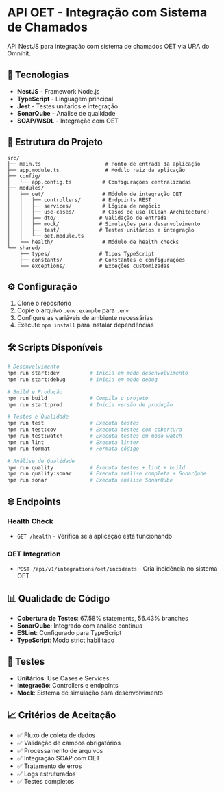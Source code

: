 # API OET - Integração com Sistema de Chamados

API NestJS para integração com sistema de chamados OET via URA do Omnihit.

## 🚀 Tecnologias

- **NestJS** - Framework Node.js
- **TypeScript** - Linguagem principal
- **Jest** - Testes unitários e integração
- **SonarQube** - Análise de qualidade
- **SOAP/WSDL** - Integração com OET

## 📁 Estrutura do Projeto

```
src/
├── main.ts                     # Ponto de entrada da aplicação
├── app.module.ts               # Módulo raiz da aplicação
├── config/
│   └── app.config.ts          # Configurações centralizadas
├── modules/
│   ├── oet/                   # Módulo de integração OET
│   │   ├── controllers/       # Endpoints REST
│   │   ├── services/          # Lógica de negócio
│   │   ├── use-cases/         # Casos de uso (Clean Architecture)
│   │   ├── dto/              # Validação de entrada
│   │   ├── mock/             # Simulações para desenvolvimento
│   │   ├── test/             # Testes unitários e integração
│   │   └── oet.module.ts
│   └── health/                # Módulo de health checks
└── shared/
    ├── types/                # Tipos TypeScript
    ├── constants/            # Constantes e configurações
    └── exceptions/           # Exceções customizadas
```

## ⚙️ Configuração

1. Clone o repositório
2. Copie o arquivo `.env.example` para `.env`
3. Configure as variáveis de ambiente necessárias
4. Execute `npm install` para instalar dependências

## 🛠️ Scripts Disponíveis

```bash
# Desenvolvimento
npm run start:dev          # Inicia em modo desenvolvimento
npm run start:debug        # Inicia em modo debug

# Build e Produção
npm run build              # Compila o projeto
npm run start:prod         # Inicia versão de produção

# Testes e Qualidade
npm run test               # Executa testes
npm run test:cov           # Executa testes com cobertura
npm run test:watch         # Executa testes em modo watch
npm run lint               # Executa linter
npm run format             # Formata código

# Análise de Qualidade
npm run quality            # Executa testes + lint + build
npm run quality:sonar      # Executa análise completa + SonarQube
npm run sonar              # Executa análise SonarQube
```

## 🌐 Endpoints

### Health Check
- `GET /health` - Verifica se a aplicação está funcionando

### OET Integration
- `POST /api/v1/integrations/oet/incidents` - Cria incidência no sistema OET

## 📊 Qualidade de Código

- **Cobertura de Testes**: 67.58% statements, 56.43% branches
- **SonarQube**: Integrado com análise contínua
- **ESLint**: Configurado para TypeScript
- **TypeScript**: Modo strict habilitado

## 🧪 Testes

- **Unitários**: Use Cases e Services
- **Integração**: Controllers e endpoints
- **Mock**: Sistema de simulação para desenvolvimento

## 📈 Critérios de Aceitação

- ✅ Fluxo de coleta de dados
- ✅ Validação de campos obrigatórios
- ✅ Processamento de arquivos
- ✅ Integração SOAP com OET
- ✅ Tratamento de erros
- ✅ Logs estruturados
- ✅ Testes completos

